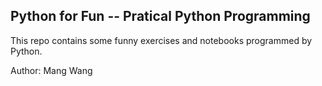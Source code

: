 ## Python for Fun -- Pratical Python Programming

This repo contains some funny exercises and notebooks programmed by Python.

Author: Mang Wang
